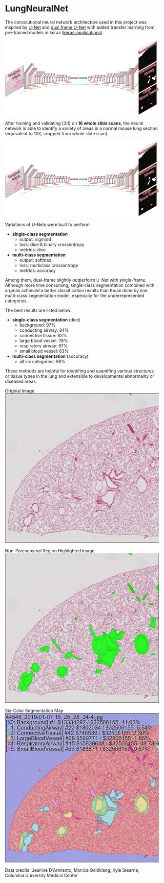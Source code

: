 # LungNeuralNet

The convolutional neural network architecture used in this project was inspired by [U-Net](http://lmb.informatik.uni-freiburg.de/people/ronneber/u-net/) and [dual frame U-Net](https://arxiv.org/abs/1708.08333) with added transfer learning from pre-trained models in keras ([keras-applications](https://keras.io/applications/)).

![alt text](../resource/train_unet.jpg?raw=true "severe inflammation in the lung")

After training and validating (3:1) on **16 whole slide scans**, the neural network is able to identify a variety of areas in a normal mouse lung section (equivalent to 10X, cropped from whole slide scan).

![alt text](../resource/train_unet.jpg?raw=true "original Image")

Variations of U-Nets were built to perform
 - **single-class segmentation**
    - output: sigmoid
    - loss: dice & binary crossentropy
    - metrics: dice
 - **multi-class segmentation**
    - output: softmax
    - loss: multiclass crossentropy
    - metrics: accuracy

Among them, dual-frame slightly outperform U-Net with single-frame.
Although more time consuming, single-class segmentation combined with argmax achieved a better classification results than those done by one multi-class segmentation model,
especially for the underrepresented categories.

The best results are listed below:
 - **single-class segmentation** (dice)
    - background: 97%
    - conducting airway: 84%
    - connective tissue: 83%
    - large blood vessel: 78%
    - respiratory airway: 97%
    - small blood vessel: 63%
 - **multi-class segmentation** (accuracy)
    - all six categories: 96%
    
These methods are helpful for identifing and quantifing various structures or tissue types in the lung and extensible to developmental abnormality or diseased areas.

Original Image
![alt text](pred/027327_original.jpg?raw=true "original image")

Non-Parenchymal Region Highlighted Image
![alt text](pred/027327_greenmark.jpg?raw=true "greem-marked image")

Six-Color Segmentation Map
![alt text](pred/027327_pred.jpg?raw=true "6 color segmentation Image")

Data credits: Jeanine D'Armiento, Monica Goldklang, Kyle Stearns; Columbia University Medical Center
